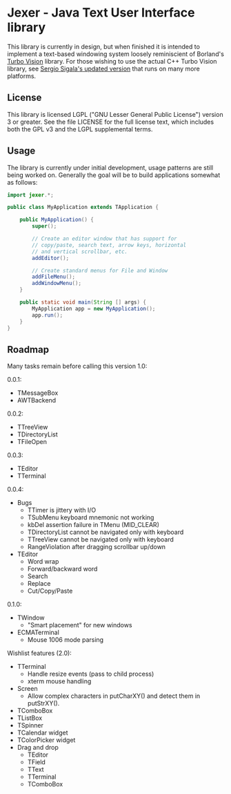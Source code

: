 Jexer - Java Text User Interface library
========================================

This library is currently in design, but when finished it is intended
to implement a text-based windowing system loosely reminiscient of
Borland's [Turbo Vision](http://en.wikipedia.org/wiki/Turbo_Vision)
library.  For those wishing to use the actual C++ Turbo Vision
library, see [Sergio Sigala's updated
version](http://tvision.sourceforge.net/) that runs on many more
platforms.


License
-------

This library is licensed LGPL ("GNU Lesser General Public License")
version 3 or greater.  See the file LICENSE for the full license text,
which includes both the GPL v3 and the LGPL supplemental terms.


Usage
-----

The library is currently under initial development, usage patterns are
still being worked on.  Generally the goal will be to build
applications somewhat as follows:

```Java
import jexer.*;

public class MyApplication extends TApplication {

    public MyApplication() {
        super();

        // Create an editor window that has support for
        // copy/paste, search text, arrow keys, horizontal
        // and vertical scrollbar, etc.
        addEditor();

        // Create standard menus for File and Window
        addFileMenu();
        addWindowMenu();
    }

    public static void main(String [] args) {
        MyApplication app = new MyApplication();
        app.run();
    }
}
```


Roadmap
-------

Many tasks remain before calling this version 1.0:

0.0.1:

- TMessageBox
- AWTBackend

0.0.2:

- TTreeView
- TDirectoryList
- TFileOpen

0.0.3:

- TEditor
- TTerminal

0.0.4:

- Bugs
  - TTimer is jittery with I/O
  - TSubMenu keyboard mnemonic not working
  - kbDel assertion failure in TMenu (MID_CLEAR)
  - TDirectoryList cannot be navigated only with keyboard
  - TTreeView cannot be navigated only with keyboard
  - RangeViolation after dragging scrollbar up/down
- TEditor
  - Word wrap
  - Forward/backward word
  - Search
  - Replace
  - Cut/Copy/Paste

0.1.0:

- TWindow
  - "Smart placement" for new windows
- ECMATerminal
  - Mouse 1006 mode parsing

Wishlist features (2.0):

- TTerminal
  - Handle resize events (pass to child process)
  - xterm mouse handling
- Screen
  - Allow complex characters in putCharXY() and detect them in putStrXY().
- TComboBox
- TListBox
- TSpinner
- TCalendar widget
- TColorPicker widget
- Drag and drop
  - TEditor
  - TField
  - TText
  - TTerminal
  - TComboBox

